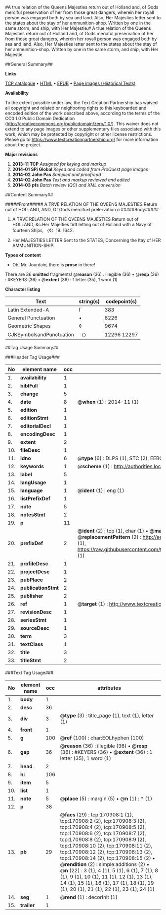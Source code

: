 #A true relation of the Queens Majesties return out of Holland and, of Gods merciful preservation of her from those great dangers, wherein her royall person was engaged both by sea and land. Also, Her Majesties letter sent to the states about the stay of her ammunition-shop. Written by one in the same storm, and ship, with Her Majestie.#
A true relation of the Queens Majesties return out of Holland and, of Gods merciful preservation of her from those great dangers, wherein her royall person was engaged both by sea and land. Also, Her Majesties letter sent to the states about the stay of her ammunition-shop. Written by one in the same storm, and ship, with Her Majestie.

##General Summary##

**Links**

[TCP catalogue](http://www.ota.ox.ac.uk/tcp/)  • 
[HTML](http://tei.it.ox.ac.uk/tcp/Texts-HTML/free/A95/A95261.html)  • 
[EPUB](http://tei.it.ox.ac.uk/tcp/Texts-EPUB/free/A95/A95261.epub) • 
[Page images (Historical Texts)](https://historicaltexts.jisc.ac.uk/eebo-99897700e)

**Availability**

To the extent possible under law, the Text Creation Partnership has waived all copyright and related or neighboring rights to this keyboarded and encoded edition of the work described above, according to the terms of the CC0 1.0 Public Domain Dedication (http://creativecommons.org/publicdomain/zero/1.0/). This waiver does not extend to any page images or other supplementary files associated with this work, which may be protected by copyright or other license restrictions. Please go to https://www.textcreationpartnership.org/ for more information about the project.

**Major revisions**

1. __2013-11__ __TCP__ *Assigned for keying and markup*
1. __2014-01__ __SPi Global__ *Keyed and coded from ProQuest page images*
1. __2014-02__ __John Pas__ *Sampled and proofread*
1. __2014-02__ __John Pas__ *Text and markup reviewed and edited*
1. __2014-03__ __pfs__ *Batch review (QC) and XML conversion*

##Content Summary##

#####Front#####
A TRVE RELATION OF THE QVEENS MAJESTIES Return out of HOLLAND, AND, Of Gods mercifu•l preſervation o
#####Body#####

1. A TRVE RELATION OF THE QVEENS MAJESTIES Return out of HOLLAND, &c.Her Majeſties firſt ſetting out of Holland with a Navy of fourteen Ships, 〈◊〉19. 1642.

1. Her MAJESTIES LETTER Sent to the STATES, Concerning the ſtay of HER AMMUNITION-SHIP.

**Types of content**

  * Oh, Mr. Jourdain, there is **prose** in there!

There are 36 **omitted** fragments! 
 @__reason__ (36) : illegible (36)  •  @__resp__ (36) : #KEYERS (36)  •  @__extent__ (36) : 1 letter (35), 1 word (1)

**Character listing**


|Text|string(s)|codepoint(s)|
|---|---|---|
|Latin Extended-A|ſ|383|
|General Punctuation|•|8226|
|Geometric Shapes|◊|9674|
|CJKSymbolsandPunctuation|〈〉|12296 12297|

##Tag Usage Summary##

###Header Tag Usage###

|No|element name|occ|attributes|
|---|---|---|---|
|1.|__availability__|1||
|2.|__biblFull__|1||
|3.|__change__|5||
|4.|__date__|8| @__when__ (1) : 2014-11 (1)|
|5.|__edition__|1||
|6.|__editionStmt__|1||
|7.|__editorialDecl__|1||
|8.|__encodingDesc__|1||
|9.|__extent__|2||
|10.|__fileDesc__|1||
|11.|__idno__|6| @__type__ (6) : DLPS (1), STC (2), EEBO-CITATION (1), PROQUEST (1), VID (1)|
|12.|__keywords__|1| @__scheme__ (1) : http://authorities.loc.gov/ (1)|
|13.|__label__|5||
|14.|__langUsage__|1||
|15.|__language__|1| @__ident__ (1) : eng (1)|
|16.|__listPrefixDef__|1||
|17.|__note__|5||
|18.|__notesStmt__|2||
|19.|__p__|11||
|20.|__prefixDef__|2| @__ident__ (2) : tcp (1), char (1)  •  @__matchPattern__ (2) : ([0-9\-]+):([0-9IVX]+) (1), (.+) (1)  •  @__replacementPattern__ (2) : http://eebo.chadwyck.com/downloadtiff?vid=$1&page=$2 (1), https://raw.githubusercontent.com/textcreationpartnership/Texts/master/tcpchars.xml#$1 (1)|
|21.|__profileDesc__|1||
|22.|__projectDesc__|1||
|23.|__pubPlace__|2||
|24.|__publicationStmt__|2||
|25.|__publisher__|2||
|26.|__ref__|1| @__target__ (1) : http://www.textcreationpartnership.org/docs/. (1)|
|27.|__revisionDesc__|1||
|28.|__seriesStmt__|1||
|29.|__sourceDesc__|1||
|30.|__term__|3||
|31.|__textClass__|1||
|32.|__title__|3||
|33.|__titleStmt__|2||


###Text Tag Usage###

|No|element name|occ|attributes|
|---|---|---|---|
|1.|__body__|1||
|2.|__desc__|36||
|3.|__div__|3| @__type__ (3) : title_page (1), text (1), letter (1)|
|4.|__front__|1||
|5.|__g__|100| @__ref__ (100) : char:EOLhyphen (100)|
|6.|__gap__|36| @__reason__ (36) : illegible (36)  •  @__resp__ (36) : #KEYERS (36)  •  @__extent__ (36) : 1 letter (35), 1 word (1)|
|7.|__head__|2||
|8.|__hi__|106||
|9.|__item__|5||
|10.|__list__|1||
|11.|__note__|5| @__place__ (5) : margin (5)  •  @__n__ (1) : * (1)|
|12.|__p__|38||
|13.|__pb__|29| @__facs__ (29) : tcp:170908:1 (1), tcp:170908:2 (2), tcp:170908:3 (2), tcp:170908:4 (2), tcp:170908:5 (2), tcp:170908:6 (2), tcp:170908:7 (2), tcp:170908:8 (2), tcp:170908:9 (2), tcp:170908:10 (2), tcp:170908:11 (2), tcp:170908:12 (2), tcp:170908:13 (2), tcp:170908:14 (2), tcp:170908:15 (2)  •  @__rendition__ (2) : simple:additions (2)  •  @__n__ (22) : 3 (1), 4 (1), 5 (1), 6 (1), 7 (1), 8 (1), 9 (1), 10 (1), 11 (1), 12 (1), 13 (1), 14 (1), 15 (1), 16 (1), 17 (1), 18 (1), 19 (1), 20 (1), 21 (1), 22 (1), 23 (1), 24 (1)|
|14.|__seg__|1| @__rend__ (1) : decorInit (1)|
|15.|__trailer__|1||
